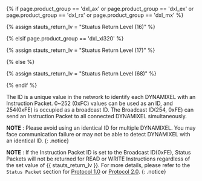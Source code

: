 {% if page.product_group == 'dxl_ax' or page.product_group == 'dxl_ex' or page.product_group == 'dxl_rx' or page.product_group == 'dxl_mx' %}

{% assign stauts_return_lv = "Stuatus Return Level (16)" %}

{% elsif page.product_group == 'dxl_xl320' %}

{% assign stauts_return_lv = "Stuatus Return Level (17)" %}

{% else %}

{% assign stauts_return_lv = "Stuatus Return Level (68)" %} <!-- X / MX 2.0  -->

{% endif %}

The ID is a unique value in the network to identify each DYNAMIXEL with an Instruction Packet.
0~252 (0xFC) values can be used as an ID, and 254(0xFE) is occupied as a broadcast ID. The Broadcast ID(254, 0xFE) can send an Instruction Packet to all connected DYNAMIXEL simultaneously.

**NOTE** : Please avoid using an identical ID for multiple DYNAMIXEL. You may face communication failure or may not be able to detect DYNAMIXEL with an identical ID.
{: .notice}

**NOTE** : If the Instruction Packet ID is set to the Broadcast ID(0xFE), Status Packets will not be returned for READ or WRITE Instructions regardless of the set value of {{ stauts_return_lv }}. For more details, please refer to the `Status Packet` section for [Protocol 1.0](#status-packetreturn-packet) or [Protocol 2.0](#status-packet).
{: .notice}
